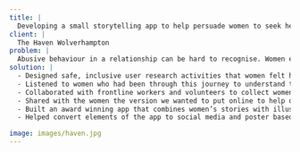 ```yaml
---
title: |
  Developing a small storytelling app to help persuade women to seek help
client: |
  The Haven Wolverhampton
problem: |
  Abusive behaviour in a relationship can be hard to recognise. Women experiencing abuse often are unaware that support is available. Online support tools can be jargon laden and lack relatable examples.
solution: |
  - Designed safe, inclusive user research activities that women felt helped them as well as helping us
  - Listened to women who had been through this journey to understand the fears and barriers they wanted us to focus on
  - Collaborated with frontline workers and volunteers to collect women’s stories.
  - Shared with the women the version we wanted to put online to help others
  - Built an award winning app that combines women’s stories with illustrations and encourages people to call a helpline
  - Helped convert elements of the app to social media and poster based advertising

image: images/haven.jpg
---
```

